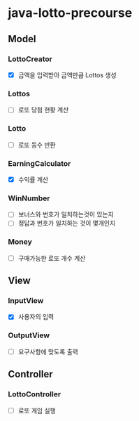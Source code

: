 # java-lotto-precourse

## Model

### LottoCreator
- [X] 금액을 입력받아 금액만큼 Lottos 생성

### Lottos
- [ ] 로또 당첨 현황 계산

### Lotto
- [ ] 로또 등수 반환 

### EarningCalculator
- [X] 수익률 계산

### WinNumber
- [ ] 보너스와 번호가 일치하는것이 있는지
- [ ] 정답과 번호가 일치하는 것이 몇개인지

### Money
- [ ] 구매가능한 로또 개수 계산

## View
### InputView
- [X] 사용자의 입력

### OutputView
- [ ] 요구사항에 맞도록 출력

## Controller

### LottoController
- [ ] 로또 게임 실행